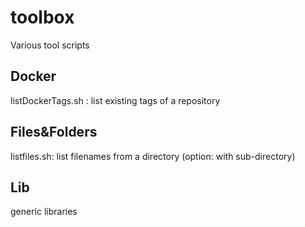 # toolbox
Various tool scripts

## Docker 
listDockerTags.sh : list existing tags of a repository

## Files&Folders
listfiles.sh: list filenames from a directory (option: with sub-directory)

## Lib
generic libraries



